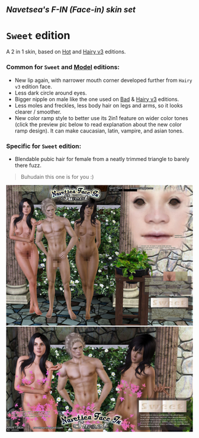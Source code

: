 ## _Navetsea's F-IN (Face-in) skin set_
# `Sweet` edition

A 2 in 1 skin, based on [Hot](/mods/17%20Hot) and [Hairy v3](/mods/18.2%20Hairy%20v3) editions.

### Common for `Sweet` and [Model](/mods/20%20Model) editions:

- New lip again, with narrower mouth corner developed further from `Hairy v3` edition face.
- Less dark circle around eyes.
- Bigger nipple on male like the one used on [Bad](/mods/18.1%20Bad) & [Hairy v3](/mods/18.2%20Hairy%20v3) editions.
- Less moles and freckles, less body hair on legs and arms, so it looks clearer / smoother.
- New color ramp style to better use its 2in1 feature on wider color tones (click the preview pic below to read explanation about the new color ramp design). It can make caucasian, latin, vampire, and asian tones.

### Specific for `Sweet` edition:

- Blendable pubic hair for female from a neatly trimmed triangle to barely there fuzz.

> Buhudain this one is for you :)

![Sweet-1](/preview-images/19%20Sweet-1.jpg)
![Sweet-2](/preview-images/19%20Sweet-2.jpg)
